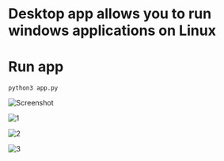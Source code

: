 
# Desktop app allows you to run windows applications on Linux

# Run app
```
python3 app.py
```
![Screenshot](https://user-images.githubusercontent.com/86805843/164485628-1272c413-ec9d-4e10-8d91-ea1dd9d502d2.png)

![1](https://user-images.githubusercontent.com/86805843/166960637-3833078b-f035-4a31-911e-4bc0ac94062a.png)

![2](https://user-images.githubusercontent.com/86805843/166960755-80b30bbb-99a5-499b-8e48-492517d45ac9.png)

![3](https://user-images.githubusercontent.com/86805843/166960775-8fa3e3d7-f2d0-4ed3-a0ee-547e26095fa6.png)



